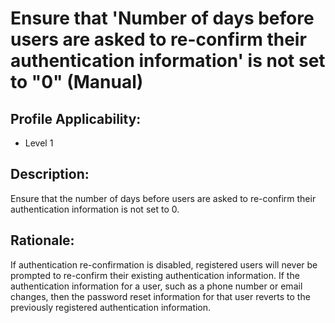 # Ensure that 'Number of days before users are asked to re-confirm their authentication information' is not set to "0" (Manual)

## Profile Applicability:

- Level 1

## Description:

Ensure that the number of days before users are asked to re-confirm their authentication information is not set to 0.

## Rationale:

If authentication re-confirmation is disabled, registered users will never be prompted to re-confirm their existing authentication information. If the authentication information for a user, such as a phone number or email changes, then the password reset information for that user reverts to the previously registered authentication information.
